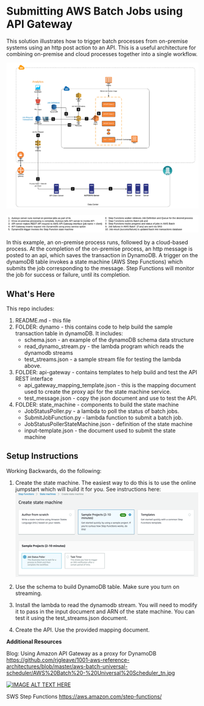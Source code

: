 Submitting AWS Batch Jobs using API Gateway 
==================================================

This solution illustrates how to trigger batch processes from on-premise systems using an http post action to an API.   This is a useful architecture for combining on-premise and cloud processes together into a single workflow.

![Reference Architecture](https://github.com/rjgleave/aws-batch-api-submitter/blob/master/assets/trigger-batch-using-api-gateway.png)

![](https://github.com/rjgleave/aws-batch-api-submitter/blob/master/assets/Trigger-AWS-Batch-Integration-Job-Using-API-Gateway.png)

In this example, an on-premise process runs, followed by a cloud-based process.  At the completion of the on-premise process, an http message is posted to an api, which saves the transaction in DynamoDB.  A trigger on the dynamoDB table invokes a state machine (AWS Step Functions) which submits the job corresponding to the message.  Step Functions will monitor the job for success or failure, until its completion.   


What's Here
-----------

This repo includes:

1. README.md - this file
2. FOLDER: dynamo - this contains code to help build the sample 
transaction table in dynamoDB.  It includes:
    *   schema.json - an example of the dynamoDB schema data structure
    *   read_dynamo_stream.py - the lambda program which reads the dynamodb streams
    *   test_streams.json - a sample stream file for testing the lambda above.
3. FOLDER: api-gateway - contains templates to help build and test the API REST interface
    *   api_gateway_mapping_template.json - this is the mapping document used to create the proxy api for the state machine service.
    *   test_message.json - copy the json document and use to test the API.
4. FOLDER: state_machine  - components to build the state machine
    *   JobStatusPoller.py - a lambda to poll the status of batch jobs.
    *    SubmitJobFunction.py - lambda function to submit a batch job. 
    *   JobStatusPollerStateMachine.json - definition of the state machine
    *   input-template.json - the document used to submit the state machine

Setup Instructions
------------------

Working Backwards, do the following:

1. Create the state machine.  The easiest way to do this is to use the online jumpstart which will build it for you.  See instructions here:
![Reference Architecture](https://github.com/rjgleave/aws-batch-api-submitter/blob/master/assets/step-function-sample-projects.png)

2. Use the schema to build DynamoDB table.   Make sure you turn on streaming.
3. Install the lambda to read the dynamodb stream.   You will need to modify it to pass in the input document and ARN of the state machine.    You can test it using the test_streams.json document.
4. Create the API.  Use the provided mapping document.



__Additional Resources__

Blog: Using Amazon API Gateway as a proxy for DynamoDB
https://github.com/rjgleave/1001-aws-reference-architectures/blob/master/aws-batch-universal-scheduler/AWS%20Batch%20-%20Universal%20Scheduler_tn.jpg

[![IMAGE ALT TEXT HERE](http://img.youtube.com/vi/YOUTUBE_VIDEO_ID_HERE/0.jpg)](http://www.youtube.com/watch?v=YOUTUBE_VIDEO_ID_HERE)

SWS Step Functions
https://aws.amazon.com/step-functions/